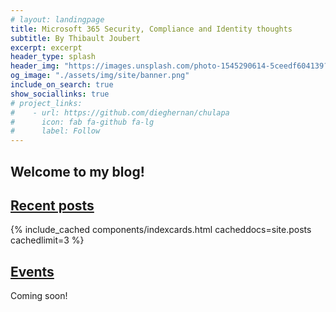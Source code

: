 ```yaml
---
# layout: landingpage
title: Microsoft 365 Security, Compliance and Identity thoughts
subtitle: By Thibault Joubert
excerpt: excerpt
header_type: splash
header_img: "https://images.unsplash.com/photo-1545290614-5ceedf604139?ixlib=rb-1.2.1&ixid=eyJhcHBfaWQiOjEyMDd9&auto=format&fit=crop&w=1200&q=60"
og_image: "./assets/img/site/banner.png"
include_on_search: true
show_sociallinks: true
# project_links:
#    - url: https://github.com/dieghernan/chulapa
#      icon: fab fa-github fa-lg
#      label: Follow
---
```


## Welcome to my blog! 

## <a href="./blog" class="text-dark">Recent posts</a>


{% include_cached components/indexcards.html cacheddocs=site.posts cachedlimit=3 %}

## <a href="./events" class="text-dark">Events</a>

Coming soon!
